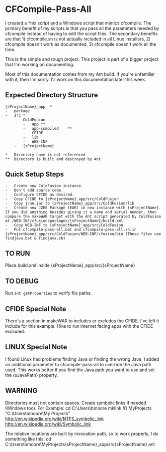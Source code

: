 # CFCompile-Pass-All
I created a *nix script and a Windows script that mimics cfcompile. The primary benefit of my scripts is that you pass all the parameters needed by cfcompile instead of having to edit the script files. The secondary benefits are that 1) cfcompile.sh is not actually included in all Linux installers, 2) cfcompile doesn't work as documented, 3) cfcompile doesn't work all the time.

This is the simple and rough project. This project is part of a bigger project that I'm working on documenting.

Most of this documentation comes from my Ant build. If you're unfamiliar with it, then I'm sorry. I'll work on this documentation later this week.

##  Expected Directory Structure
	{sProjectName}_app	*
	-	package
	-	src	*
		-	ColdFusion
			-	app	**
			-	app-compiled	**
			-	CFIDE
			-	lib
			-	WEB-INF
		-	{sProjectName}

	*	Directory name is not referenced
	**	Directory is built and destroyed by Ant


##	Quick Setup Steps
	-	Create new ColdFusion instance.
	-	Don't add source code.
	-	Configure CFIDE as desired.
	-	Copy CFIDE to {sProjectName}_app/src/ColdFusion
	-	Copy jrun.jar to {sProjectName}_app/src/ColdFusion/lib
	-	Create new J2EE Package (EAR) in new instance with {sProjectName}. If you did anything besides giving it a name and serial number, then compare the makeWAR target with the Ant script generated by ColdFusion at /WEB-INF/cfusion/packages/{sProjectName}/build.xml
	-	Copy WEB-INF to {sProjectName}_app/src/ColdFusion
	-	Put cfcompile-pass-all.bat and cfcompile-pass-all.sh in {sProjectName}_app/src/ColdFusion/WEB-INF/cfusion/bin (These files use findjava.bat & findjava.sh)


##	TO RUN
Place build.xml inside {sProjectName}_app/src/{sProjectName}

##	TO DEBUG
Run	`ant getProperties` to verify file paths.


##	CFIDE Special Note
There's a section in makeWAR to includes or excludes the CFIDE. I've left it include for this example. I like to run internet facing apps with the CFIDE excluded.


##	LINUX Special Note
I found Linux had problems finding Java or finding the wrong Java. I added an additional parameter to cfcompile-pass-all to override the Java path used. This works better if you find the Java path you want to use and set the {sJavaPath} property.


##	WARNING
Directories must not contain spaces.
Create symbolic links if needed (Windows too).
	For Example:
		cd	C:\Users\bmoore
		mklink /D MyProjects "C:\Users\bmoore\My Projects"
http://en.wikipedia.org/wiki/NTFS_symbolic_link
http://en.wikipedia.org/wiki/Symbolic_link

The relative locations are built by invocation path, so to work properly, I do something like this:
	cd	C:\Users\bmoore\MyProjects\{sProjectName}_app\src\{sProjectName}
	ant